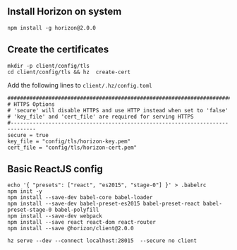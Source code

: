 ## Install Horizon on system

```
npm install -g horizon@2.0.0
```


## Create the certificates

```
mkdir -p client/config/tls
cd client/config/tls && hz  create-cert
```

Add the following lines to `client/.hz/config.toml`

```
###############################################################################
# HTTPS Options
# 'secure' will disable HTTPS and use HTTP instead when set to 'false'
# 'key_file' and 'cert_file' are required for serving HTTPS
#------------------------------------------------------------------------------
secure = true
key_file = "config/tls/horizon-key.pem" 
cert_file = "config/tls/horizon-cert.pem"
```


## Basic ReactJS config

```
echo '{ "presets": ["react", "es2015", "stage-0"] }' > .babelrc
npm init -y
npm install --save-dev babel-core babel-loader
npm install --save-dev babel-preset-es2015 babel-preset-react babel-preset-stage-0 babel-polyfill
npm install --save-dev webpack
npm install --save react react-dom react-router
npm install --save @horizon/client@2.0.0

```

```
hz serve --dev --connect localhost:28015  --secure no client
```